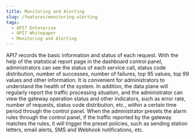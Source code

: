 ```yaml
---
title: Monitoring and Alerting
slug: /features/monitoring-alerting
tags:
  - API7 Enterprise
  - API7 Whitepaper
  - Monitoring and Alerting
---
```


API7 records the basic information and status of each request. With the help of the statistical report page in the dashboard control panel, administrators can see the status of each service call, status code distribution, number of successes, number of failures, top 95 values, top 99 values and other information. It is convenient for administrators to understand the health of the system. In addition, the data plane will regularly report the traffic processing situation, and the administrator can view the gateway operation status and other indicators, such as error rate, number of requests, status code distribution, etc., within a certain time period through the control panel. When the administrator presets the alarm rules through the control panel, if the traffic reported by the gateway matches the rules, it will trigger the preset policies, such as sending station letters, email alerts, SMS and Webhook notifications, etc.
